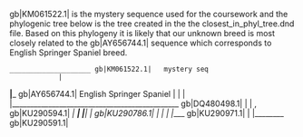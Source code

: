 
gb|KM061522.1| is the mystery sequence used for the coursework and the phylogenic tree below is the tree 
created in the the closest_in_phyl_tree.dnd file. Based on this phylogeny it is likely that our unknown 
breed is most closely related to the gb|AY656744.1| sequence which corresponds to English Springer Spaniel 
breed.
    
    
    ____________________ gb|KM061522.1|   mystery seq
                |
  ______________|_______________ gb|AY656744.1|   English Springer Spaniel
 |              |
 |              |______________________________________________ gb|DQ480498.1|
 |
 |        , gb|KU290594.1|
_|    ____|
 |___|    | gb|KU290786.1|
 |   |
 |   |_____ gb|KU290971.1|
 |
 |________ gb|KU290591.1|

